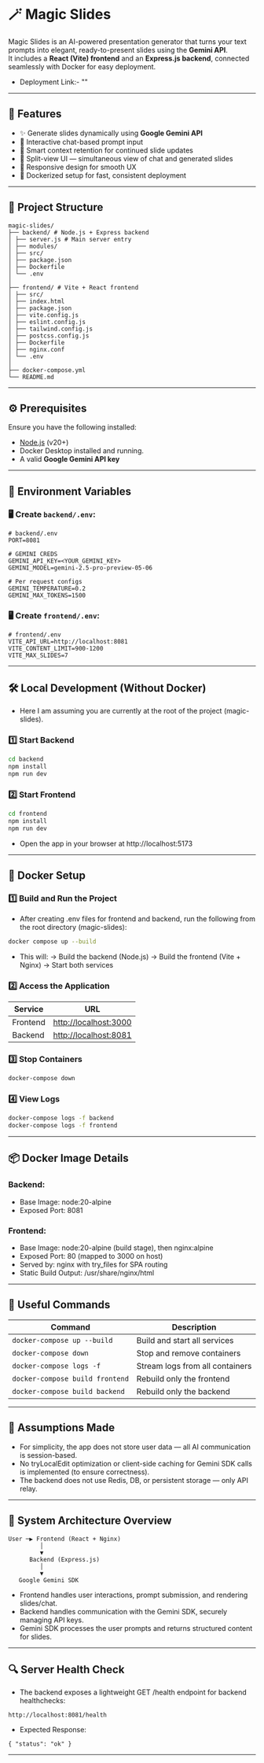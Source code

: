 # 🪄 Magic Slides

Magic Slides is an AI-powered presentation generator that turns your text prompts into elegant, ready-to-present slides using the **Gemini API**.  
It includes a **React (Vite) frontend** and an **Express.js backend**, connected seamlessly with Docker for easy deployment.

- Deployment Link:- ""

---

## 🚀 Features

- ✨ Generate slides dynamically using **Google Gemini API**
- 💬 Interactive chat-based prompt input
- 🧠 Smart context retention for continued slide updates
- 🎨 Split-view UI — simultaneous view of chat and generated slides
- 📱 Responsive design for smooth UX
- 🐳 Dockerized setup for fast, consistent deployment

---

## 🧩 Project Structure

```
magic-slides/
├── backend/ # Node.js + Express backend
│ ├── server.js # Main server entry
│ ├── modules/
│ ├── src/
│ ├── package.json
│ ├── Dockerfile
│ └── .env
│
├── frontend/ # Vite + React frontend
│ ├── src/
│ ├── index.html
│ ├── package.json
│ ├── vite.config.js
│ ├── eslint.config.js
│ ├── tailwind.config.js
│ ├── postcss.config.js
│ ├── Dockerfile
│ ├── nginx.conf
│ └── .env
│
├── docker-compose.yml
└── README.md
```

---

## ⚙️ Prerequisites

Ensure you have the following installed:

- [Node.js](https://nodejs.org/en/) (v20+)
- Docker Desktop installed and running.
- A valid **Google Gemini API key**

---

## 🔑 Environment Variables

### 🖥 Create `backend/.env`:

```
# backend/.env
PORT=8081

# GEMINI CREDS
GEMINI_API_KEY=<YOUR_GEMINI_KEY>
GEMINI_MODEL=gemini-2.5-pro-preview-05-06

# Per request configs
GEMINI_TEMPERATURE=0.2
GEMINI_MAX_TOKENS=1500
```

### 🖥 Create `frontend/.env`:

```
# frontend/.env
VITE_API_URL=http://localhost:8081
VITE_CONTENT_LIMIT=900-1200
VITE_MAX_SLIDES=7
```

---

## 🛠️ Local Development (Without Docker)

- Here I am assuming you are currently at the root of the project (magic-slides).

### 1️⃣ Start Backend

```bash
cd backend
npm install
npm run dev
```

### 2️⃣ Start Frontend

```bash
cd frontend
npm install
npm run dev
```

- Open the app in your browser at http://localhost:5173

---

## 🐳 Docker Setup

### 1️⃣ Build and Run the Project

- After creating .env files for frontend and backend, run the following from the root directory (magic-slides):

```bash
docker compose up --build
```

- This will:
-> Build the backend (Node.js)
-> Build the frontend (Vite + Nginx)
-> Start both services

### 2️⃣ Access the Application

| Service  | URL                                            |
| -------- | ---------------------------------------------- |
| Frontend | [http://localhost:3000](http://localhost:3000) |
| Backend  | [http://localhost:8081](http://localhost:8081) |

### 3️⃣ Stop Containers

```bash
docker-compose down
```

### 4️⃣ View Logs

```bash
docker-compose logs -f backend
docker-compose logs -f frontend
```

---

## 📦 Docker Image Details

### Backend:
- Base Image: node:20-alpine
- Exposed Port: 8081

### Frontend:
- Base Image: node:20-alpine (build stage), then nginx:alpine
- Exposed Port: 80 (mapped to 3000 on host)
- Served by: nginx with try_files for SPA routing
- Static Build Output: /usr/share/nginx/html

---

## 🧰 Useful Commands

| Command                         | Description                     |
| ------------------------------- | ------------------------------- |
| `docker-compose up --build`     | Build and start all services    |
| `docker-compose down`           | Stop and remove containers      |
| `docker-compose logs -f`        | Stream logs from all containers |
| `docker-compose build frontend` | Rebuild only the frontend       |
| `docker-compose build backend`  | Rebuild only the backend        |

---

## 🧠 Assumptions Made


- For simplicity, the app does not store user data — all AI communication is session-based.
- No tryLocalEdit optimization or client-side caching for Gemini SDK calls is implemented (to ensure correctness).
- The backend does not use Redis, DB, or persistent storage — only API relay.

---

## 🧩 System Architecture Overview

```
User ─▶ Frontend (React + Nginx)
         │
         ▼
      Backend (Express.js)
         │
         ▼
   Google Gemini SDK
```

- Frontend handles user interactions, prompt submission, and rendering slides/chat.
- Backend handles communication with the Gemini SDK, securely managing API keys.
- Gemini SDK processes the user prompts and returns structured content for slides.

---

## 🔍 Server Health Check

- The backend exposes a lightweight GET /health endpoint for backend healthchecks:

```
http://localhost:8081/health
```

- Expected Response:

```
{ "status": "ok" }
```

---




